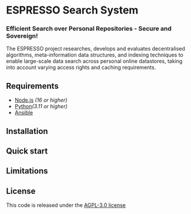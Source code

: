 # ESPRESSO Search System

### Efficient Search over Personal Repositories - Secure and Sovereign!


The ESPRESSO project researches, develops and evaluates decentralised algorithms, meta-information data structures, and indexing techniques to enable large-scale data search across personal online datastores, taking into account varying access rights and caching requirements.


## Requirements

* [Node.js](https://nodejs.org/en/) _(16 or higher)_
* [Python](https://www.python.org/downloads/release/python-3110/)_(3.11 or higher)_
* [Ansible](https://docs.ansible.com/ansible/latest/installation_guide/intro_installation.html)
## Installation


## Quick start


## Limitations


## License

This code is released under the [AGPL-3.0 license](https://github.com/espressogroup/ESPRESSO/blob/main/LICENSE)
